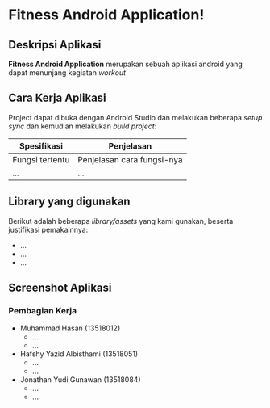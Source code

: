 # Fitness Android Application!

## Deskripsi Aplikasi

<!-- Buat Gambar Title -->

**Fitness Android Application** merupakan sebuah aplikasi android yang dapat menunjang kegiatan _workout_


## Cara Kerja Aplikasi

Project dapat dibuka dengan Android Studio dan melakukan beberapa *setup sync* dan kemudian melakukan *build project*:

| Spesifikasi | Penjelasan |
| --- | --- |
| Fungsi tertentu | Penjelasan cara fungsi-nya <!-- Bisa dengan detail --> |
| ... | ... |


## Library yang digunakan

Berikut adalah beberapa *library/assets* yang kami gunakan, beserta justifikasi pemakainnya:

- ...
- ...
- ...

## Screenshot Aplikasi

<!-- Tambahin SS -->

### Pembagian Kerja

- Muhammad Hasan (13518012)
    - ...
    - ...
- Hafshy Yazid Albisthami (13518051)
    - ...
    - ...
- Jonathan Yudi Gunawan (13518084)
    - ...
    - ...
